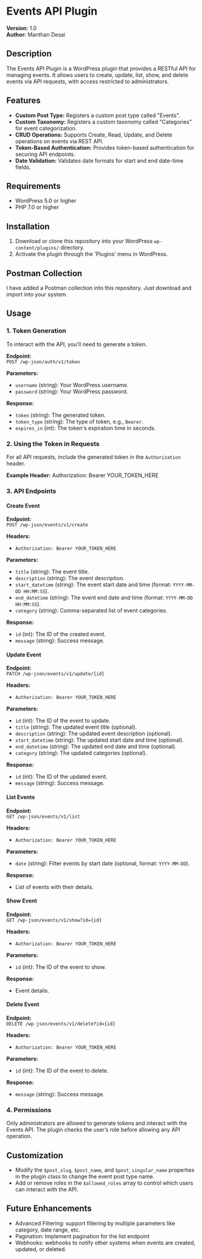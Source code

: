 # Events API Plugin

**Version:** 1.0  
**Author:** Manthan Desai

## Description

The Events API Plugin is a WordPress plugin that provides a RESTful API for managing events. It allows users to create, update, list, show, and delete events via API requests, with access restricted to administrators.

## Features

- **Custom Post Type:** Registers a custom post type called "Events".
- **Custom Taxonomy:** Registers a custom taxonomy called "Categories" for event categorization.
- **CRUD Operations:** Supports Create, Read, Update, and Delete operations on events via REST API.
- **Token-Based Authentication:** Provides token-based authentication for securing API endpoints.
- **Date Validation:** Validates date formats for start and end date-time fields.

## Requirements

- WordPress 5.0 or higher
- PHP 7.0 or higher

## Installation

1. Download or clone this repository into your WordPress `wp-content/plugins/` directory.
2. Activate the plugin through the 'Plugins' menu in WordPress.

## Postman Collection
I have added a Postman collection into this repository. Just download and import into your system.

## Usage

### 1. Token Generation

To interact with the API, you'll need to generate a token.

**Endpoint:**  
`POST /wp-json/auth/v1/token`

**Parameters:**  
- `username` (string): Your WordPress username.
- `password` (string): Your WordPress password.

**Response:**  
- `token` (string): The generated token.
- `token_type` (string): The type of token, e.g., `Bearer`.
- `expires_in` (int): The token's expiration time in seconds.

### 2. Using the Token in Requests

For all API requests, include the generated token in the `Authorization` header.

**Example Header:**
Authorization: Bearer YOUR_TOKEN_HERE

### 3. API Endpoints

#### Create Event

**Endpoint:**  
`POST /wp-json/events/v1/create`

**Headers:**
- `Authorization: Bearer YOUR_TOKEN_HERE`

**Parameters:**
- `title` (string): The event title.
- `description` (string): The event description.
- `start_datetime` (string): The event start date and time (format: `YYYY-MM-DD HH:MM:SS`).
- `end_datetime` (string): The event end date and time (format: `YYYY-MM-DD HH:MM:SS`).
- `category` (string): Comma-separated list of event categories.

**Response:**  
- `id` (int): The ID of the created event.
- `message` (string): Success message.

#### Update Event

**Endpoint:**  
`PATCH /wp-json/events/v1/update/{id}`

**Headers:**
- `Authorization: Bearer YOUR_TOKEN_HERE`

**Parameters:**  
- `id` (int): The ID of the event to update.
- `title` (string): The updated event title (optional).
- `description` (string): The updated event description (optional).
- `start_datetime` (string): The updated start date and time (optional).
- `end_datetime` (string): The updated end date and time (optional).
- `category` (string): The updated categories (optional).

**Response:**  
- `id` (int): The ID of the updated event.
- `message` (string): Success message.

#### List Events

**Endpoint:**  
`GET /wp-json/events/v1/list`

**Headers:**
- `Authorization: Bearer YOUR_TOKEN_HERE`

**Parameters:**  
- `date` (string): Filter events by start date (optional, format: `YYYY-MM-DD`).

**Response:**  
- List of events with their details.

#### Show Event

**Endpoint:**  
`GET /wp-json/events/v1/show?id={id}`

**Headers:**
- `Authorization: Bearer YOUR_TOKEN_HERE`

**Parameters:**  
- `id` (int): The ID of the event to show.

**Response:**  
- Event details.

#### Delete Event

**Endpoint:**  
`DELETE /wp-json/events/v1/delete?id={id}`

**Headers:**
- `Authorization: Bearer YOUR_TOKEN_HERE`

**Parameters:**  
- `id` (int): The ID of the event to delete.

**Response:**  
- `message` (string): Success message.

### 4. Permissions

Only administrators are allowed to generate tokens and interact with the Events API. The plugin checks the user’s role before allowing any API operation.

## Customization

- Modify the `$post_slug`, `$post_name`, and `$post_singular_name` properties in the plugin class to change the event post type name.
- Add or remove roles in the `$allowed_roles` array to control which users can interact with the API.


## Future Enhancements

- Advanced Filtering: support filtering by multiple parameters like category, date range, etc.
- Pagination: Implement pagination for the list endpoint
- Webhooks: webhooks to notify other systems when events are created, updated, or deleted.
